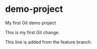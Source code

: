 # demo-project
My first Git demo project

This is my first Git change.

This line is added from the feature branch.
